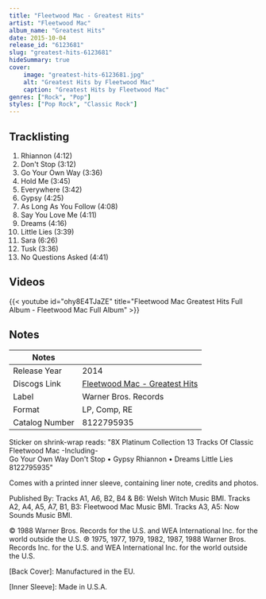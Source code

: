 ```yaml
---
title: "Fleetwood Mac - Greatest Hits"
artist: "Fleetwood Mac"
album_name: "Greatest Hits"
date: 2015-10-04
release_id: "6123681"
slug: "greatest-hits-6123681"
hideSummary: true
cover:
    image: "greatest-hits-6123681.jpg"
    alt: "Greatest Hits by Fleetwood Mac"
    caption: "Greatest Hits by Fleetwood Mac"
genres: ["Rock", "Pop"]
styles: ["Pop Rock", "Classic Rock"]
---
```


## Tracklisting
1. Rhiannon (4:12)
2. Don't Stop (3:12)
3. Go Your Own Way (3:36)
4. Hold Me (3:45)
5. Everywhere (3:42)
6. Gypsy (4:25)
7. As Long As You Follow (4:08)
8. Say You Love Me (4:11)
9. Dreams (4:16)
10. Little Lies (3:39)
11. Sara (6:26)
12. Tusk (3:36)
13. No Questions Asked (4:41)

## Videos
{{< youtube id="ohy8E4TJaZE" title="Fleetwood Mac Greatest Hits Full Album - Fleetwood Mac Full Album" >}}


## Notes

| Notes          |             |
| ---------------| ----------- |
| Release Year   | 2014 |
| Discogs Link   | [Fleetwood Mac - Greatest Hits](https://www.discogs.com/release/6123681-Fleetwood-Mac-Greatest-Hits) |
| Label          | Warner Bros. Records |
| Format         | LP, Comp, RE |
| Catalog Number | 8122795935 |

Sticker on shrink-wrap reads: "8X Platinum Collection 13 Tracks Of Classic Fleetwood Mac  -Including-   Go Your Own Way  Don't Stop • Gypsy  Rhiannon • Dreams Little Lies 8122795935"  Comes with a printed inner sleeve, containing liner note, credits and photos.  Published By: Tracks A1, A6, B2, B4 & B6: Welsh Witch Music BMI. Tracks A2, A4, A5, A7, B1, B3: Fleetwood Mac Music BMI. Tracks A3, A5: Now Sounds Music BMI.  © 1988 Warner Bros. Records for the U.S. and WEA International Inc. for the world outside the U.S. ℗ 1975, 1977, 1979, 1982, 1987, 1988 Warner Bros. Records Inc. for the U.S. and WEA International Inc. for the world outside the U.S.   [Back Cover]: Manufactured in the EU.  [Inner Sleeve]: Made in U.S.A.

